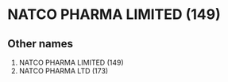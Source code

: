 # NATCO PHARMA LIMITED (149)

## Other names
1. NATCO PHARMA LIMITED (149)
1. NATCO PHARMA LTD (173)


